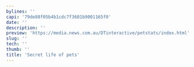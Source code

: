 ```yaml
---
bylines: ''
capi: '79de88f05b4b1cdc7f3601b9001165f0'
date: ''
description: ''
preview: 'https://media.news.com.au/DTinteractive/petstats/index.html'
slug: ''
tech: ''
thumb: ''
title: 'Secret life of pets'
---
```

